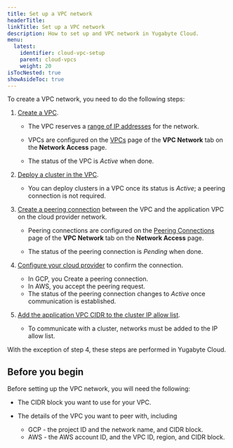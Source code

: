 ```yaml
---
title: Set up a VPC network
headerTitle: 
linkTitle: Set up a VPC network
description: How to set up and VPC network in Yugabyte Cloud.
menu:
  latest:
    identifier: cloud-vpc-setup
    parent: cloud-vpcs
    weight: 20
isTocNested: true
showAsideToc: true
---
```


To create a VPC network, you need to do the following steps:

1. [Create a VPC](../cloud-add-vpc/#create-a-vpc).

    - The VPC reserves a [range of IP addresses](#setting-the-cidr-and-sizing-your-vpc) for the network.

    - VPCs are configured on the [VPCs](../cloud-add-vpc/) page of the **VPC Network** tab on the **Network Access** page.

    - The status of the VPC is _Active_ when done.

1. [Deploy a cluster in the VPC](../cloud-add-vpc/#deploy-a-cluster-in-a-vpc).

    - You can deploy clusters in a VPC once its status is _Active_; a peering connection is not required.

1. [Create a peering connection](../cloud-add-peering/#create-a-peering-connection) between the VPC and the application VPC on the cloud provider network.

    - Peering connections are configured on the [Peering Connections](../cloud-add-peering) page of the **VPC Network** tab on the **Network Access** page.

    - The status of the peering connection is _Pending_ when done.

1. [Configure your cloud provider](../cloud-add-peering/#configure-the-cloud-provider) to confirm the connection.

    - In GCP, you Create a peering connection.
    - In AWS, you accept the peering request.
    - The status of the peering connection changes to _Active_ once communication is established.

1. [Add the application VPC CIDR to the cluster IP allow list](../cloud-add-peering/#add-the-peered-application-vpc-to-your-cluster-ip-allow-list).

    - To communicate with a cluster, networks must be added to the IP allow list.

With the exception of step 4, these steps are performed in Yugabyte Cloud.

## Before you begin

Before setting up the VPC network, you will need the following:

- The CIDR block you want to use for your VPC.
- The details of the VPC you want to peer with, including

  - GCP - the project ID and the network name, and CIDR block.
  - AWS - the AWS account ID, and the VPC ID, region, and CIDR block.
